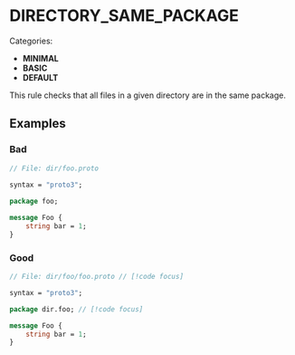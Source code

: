 # DIRECTORY_SAME_PACKAGE

Categories:
- **MINIMAL**
- **BASIC**
- **DEFAULT**

This rule checks that all files in a given directory are in the same package.

## Examples

### Bad

```proto
// File: dir/foo.proto

syntax = "proto3";
   
package foo;

message Foo {
    string bar = 1;
}
```

### Good

```proto
// File: dir/foo/foo.proto // [!code focus]

syntax = "proto3";

package dir.foo; // [!code focus]

message Foo {
    string bar = 1;
}
```
